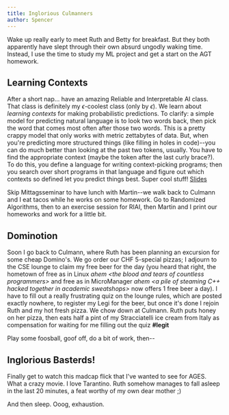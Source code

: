 ```yaml
---
title: Inglorious Culmanners
author: Spencer
---
```


Wake up really early to meet Ruth and Betty for breakfast. But they both apparently have slept through their own absurd ungodly waking time. Instead, I use the time to study my ML project and get a start on the AGT homework.

## Learning Contexts

After a short nap... have an amazing Reliable and Interpretable AI class. That class is definitely my $\epsilon$-coolest class (only by $\epsilon$). We learn about *learning contexts* for making probabilistic predictions. To clarify: a simple model for predicting natural language is to look two words back, then pick the word that comes most often after those two words. This is a pretty crappy model that only works with metric zettabytes of data. But, when you're predicting more structured things (like filling in holes in code)--you can do much better than looking at the past two tokens, usually. You have to find the appropriate context (maybe the token after the last curly brace?). To do this, you define a language for writing context-picking programs; then you search over short programs in that language and figure out which contexts so defined let you predict things best. Super cool stuff! [Slides](http://www.srl.inf.ethz.ch/riai2017/mlforsynthesis.pdf)

Skip Mittagsseminar to have lunch with Martin--we walk back to Culmann and I eat tacos while he works on some homework. Go to Randomized Algorithms, then to an exercise session for RIAI, then Martin and I print our homeworks and work for a little bit.

## Dominotion

Soon I go back to Culmann, where Ruth has been planning an excursion for some cheap Domino's. We go order our CHF 5-special pizzas; I adjourn to the CSE lounge to claim my free beer for the day (you heard that right, the hometown of free as in Linux *ahem \<the blood and tears of countless programmers\>* and free as in MicroManager *ahem \<a pile of steaming C++ hacked together in academic sweatshops\>* now offers 1 free beer a day). I have to fill out a really frustrating quiz on the lounge rules, which are posted exactly nowhere, to register my Legi for the beer, but once it's done I rejoin Ruth and my hot fresh pizza. We chow down at Culmann. Ruth puts honey on her pizza, then eats half a pint of my Stracciatelli ice cream from Italy as compensation for waiting for me filling out the quiz **#legit**

Play some foosball, goof off, do a bit of work, then--

## Inglorious Basterds!

Finally get to watch this madcap flick that I've wanted to see for AGES. What a crazy movie. I love Tarantino. Ruth somehow manages to fall asleep in the last 20 minutes, a feat worthy of my own dear mother ;)

And then sleep. Ooog, exhaustion.